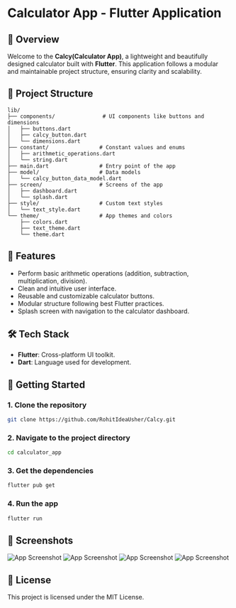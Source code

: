 # Calculator App - Flutter Application

## 🧮 Overview
Welcome to the **Calcy(Calculator App)**, a lightweight and beautifully designed calculator built with **Flutter**. This application follows a modular and maintainable project structure, ensuring clarity and scalability.

## 📂 Project Structure

```
lib/
├── components/               # UI components like buttons and dimensions
│   ├── buttons.dart
│   ├── calcy_button.dart
│   └── dimensions.dart
├── constant/                # Constant values and enums
│   ├── arithmetic_operations.dart
│   └── string.dart
├── main.dart                # Entry point of the app
├── model/                   # Data models
│   └── calcy_button_data_model.dart
├── screen/                  # Screens of the app
│   ├── dashboard.dart
│   └── splash.dart
├── style/                   # Custom text styles
│   └── text_style.dart
└── theme/                   # App themes and colors
    ├── colors.dart
    ├── text_theme.dart
    └── theme.dart
```

## 🚀 Features

- Perform basic arithmetic operations (addition, subtraction, multiplication, division).
- Clean and intuitive user interface.
- Reusable and customizable calculator buttons.
- Modular structure following best Flutter practices.
- Splash screen with navigation to the calculator dashboard.

## 🛠️ Tech Stack

- **Flutter**: Cross-platform UI toolkit.
- **Dart**: Language used for development.

## 📲 Getting Started

### 1. Clone the repository
```bash
git clone https://github.com/RohitIdeaUsher/Calcy.git
```

### 2. Navigate to the project directory
```bash
cd calculator_app
```

### 3. Get the dependencies
```bash
flutter pub get
```

### 4. Run the app
```bash
flutter run
```

## 📸 Screenshots

![App Screenshot](media/image1.png)
![App Screenshot](media/image2.png)
![App Screenshot](media/image3.png)
![App Screenshot](media/image4.png)

## 📄 License

This project is licensed under the MIT License.

